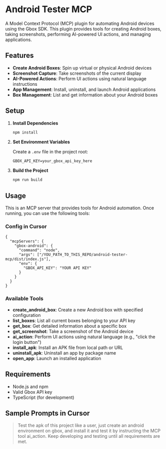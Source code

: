 # Android Tester MCP

A Model Context Protocol (MCP) plugin for automating Android devices using the Gbox SDK. This plugin provides tools for creating Android boxes, taking screenshots, performing AI-powered UI actions, and managing applications.

## Features

- **Create Android Boxes**: Spin up virtual or physical Android devices
- **Screenshot Capture**: Take screenshots of the current display
- **AI-Powered Actions**: Perform UI actions using natural language instructions
- **App Management**: Install, uninstall, and launch Android applications
- **Box Management**: List and get information about your Android boxes

## Setup

1. **Install Dependencies**
   ```bash
   npm install
   ```

2. **Set Environment Variables**
   
   Create a `.env` file in the project root:
   ```
   GBOX_API_KEY=your_gbox_api_key_here
   ```

3. **Build the Project**
   ```bash
   npm run build
   ```

## Usage

This is an MCP server that provides tools for Android automation. Once running, you can use the following tools:

### Config in Cursor

```
{
  "mcpServers": {
    "gbox-android": {
      "command": "node",
      "args": ["/YOU_PATH_TO_THIS_REPO/android-tester-mcp/dist/index.js"],
      "env": {
        "GBOX_API_KEY": "YOUR API KEY"
      }
    }
  }
}

```

### Available Tools

- **create_android_box**: Create a new Android box with specified configuration
- **list_boxes**: List all current boxes belonging to your API key
- **get_box**: Get detailed information about a specific box
- **get_screenshot**: Take a screenshot of the Android device
- **ai_action**: Perform UI actions using natural language (e.g., "click the login button")
- **install_apk**: Install an APK file from local path or URL
- **uninstall_apk**: Uninstall an app by package name
- **open_app**: Launch an installed application

## Requirements

- Node.js and npm
- Valid Gbox API key
- TypeScript (for development)

## Sample Prompts in Cursor

> Test the apk of this project like a user, just create an android environment on gbox, and install it and test it by instructing the MCP tool ai_action. Keep developing and testing until all requirements are met.
